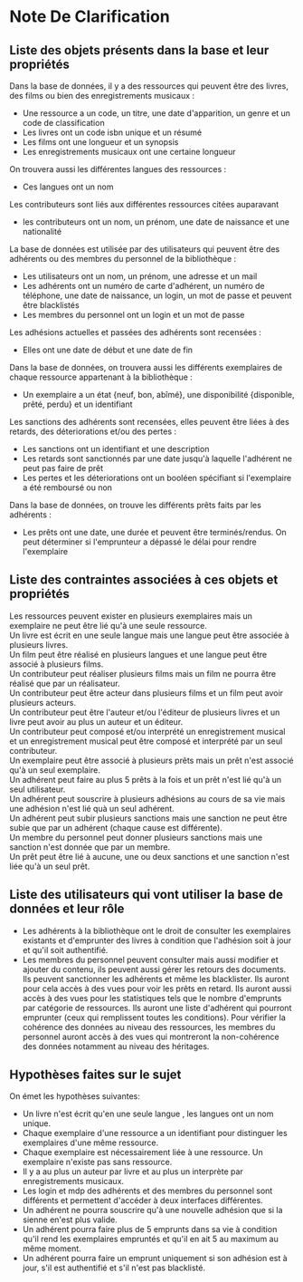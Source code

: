# Note De Clarification

## Liste des objets présents dans la base et leur propriétés
Dans la base de données, il y a des ressources qui peuvent être des livres, des films ou bien des enregistrements musicaux :
* Une ressource a un code, un titre, une date d'apparition, un genre et un code de classification
* Les livres ont un code isbn unique et un résumé
* Les films ont une longueur et un synopsis
* Les enregistrements musicaux ont une certaine longueur

On trouvera aussi les différentes langues des ressources :
*  Ces  langues ont un nom

Les contributeurs sont liés aux différentes ressources citées auparavant
* les contributeurs ont un nom, un prénom, une date de naissance et une nationalité

La base de données est utilisée par des utilisateurs qui peuvent être des adhérents ou des membres du personnel de la bibliothèque :
* Les utilisateurs ont un nom, un prénom, une adresse et un mail
* Les adhérents ont un numéro de carte d'adhérent, un numéro de téléphone, une date de naissance, un login, un mot de passe et peuvent être blacklistés
* Les membres du personnel ont un login et un mot de passe

Les adhésions actuelles et passées des adhérents sont recensées :
* Elles ont une date de début et une date de fin

Dans la base de données, on trouvera aussi les différents exemplaires de chaque ressource appartenant à la bibliothèque :
* Un exemplaire a un état {neuf, bon, abîmé}, une disponibilité {disponible, prêté, perdu} et un identifiant

Les sanctions des adhérents sont recensées, elles peuvent être liées à des retards, des déteriorations et/ou des pertes :
* Les sanctions ont un identifiant et une description
* Les retards sont sanctionnés par une date jusqu'à laquelle l'adhérent ne peut pas faire de prêt
* Les pertes et les déteriorations ont un booléen spécifiant si l'exemplaire a été remboursé ou non

Dans la base de données, on trouve les différents prêts faits par les adhérents :
* Les prêts ont une date, une durée et peuvent être terminés/rendus. On peut déterminer si l'emprunteur a dépassé le délai pour rendre l'exemplaire

## Liste des contraintes associées à ces objets et propriétés
Les ressources peuvent exister en plusieurs exemplaires mais un exemplaire ne peut être lié qu'à une seule ressource. <br>
Un livre est écrit en une seule langue mais une langue peut être associée à plusieurs livres.<br>
Un film peut être réalisé en plusieurs langues et une langue peut être associé à plusieurs films.<br>
Un contributeur peut réaliser plusieurs films mais un film ne pourra être réalisé que par un réalisateur.<br>
Un contributeur peut être acteur dans plusieurs films et un film peut avoir plusieurs acteurs.<br>
Un contributeur peut être l'auteur et/ou l'éditeur de plusieurs livres et un livre peut avoir au plus un auteur et un éditeur. <br>
Un contributeur peut composé et/ou interprété un enregistrement musical et un enregistrement musical peut être composé et interprété par un seul contributeur.<br>
Un exemplaire peut être associé à plusieurs prêts mais un prêt n'est associé qu'à un seul exemplaire.<br>
Un adhérent peut faire au plus 5 prêts à la fois et un prêt n'est lié qu'à un seul utilisateur.<br>
Un adhérent peut souscrire à plusieurs adhésions au cours de sa vie mais une adhésion n'est lié quà un seul adhérent.<br>
Un adhérent peut subir plusieurs sanctions mais une sanction ne peut être subie que par un adhérent (chaque cause est différente).<br>
Un membre du personnel peut donner plusieurs sanctions mais une sanction n'est donnée que par un membre.<br>
Un prêt peut être lié à aucune, une ou deux sanctions et une sanction n'est liée qu'à un seul prêt.<br>

## Liste des utilisateurs qui vont utiliser la base de données et leur rôle
- Les adhérents à la bibliothèque ont le droit de consulter les exemplaires existants et d'emprunter des livres à condition que l'adhésion soit à jour et qu'il soit authentifié. <br>
- Les membres du personnel peuvent consulter mais aussi modifier et ajouter du contenu, ils peuvent aussi gérer les retours des documents. Ils peuvent sanctionner les adhérents et même les blacklister. Ils auront pour cela accès à des vues pour voir les prêts en retard.
Ils auront aussi accès à des vues pour les statistiques tels que le nombre d'emprunts par catégorie de ressources. Ils auront une liste d'adhérent qui pourront emprunter (ceux qui remplissent toutes les conditions).
Pour vérifier la cohérence des données au niveau des ressources, les membres du personnel auront accès à des vues qui montreront la non-cohérence des données notamment au niveau des héritages. 

## Hypothèses faites sur le sujet
On émet les hypothèses suivantes: <br>
* Un livre n'est écrit qu'en une seule langue , les langues ont un nom unique. 
* Chaque exemplaire d'une ressource a un identifiant pour distinguer les exemplaires d'une même ressource.
* Chaque exemplaire est nécessairement liée à une ressource. Un exemplaire n'existe pas sans ressource.
* Il y a au plus un auteur par livre et au plus un interprète par enregistrements musicaux.
* Les login et mdp des adhérents et des membres du personnel sont différents et permettent d'accéder à deux interfaces différentes.
* Un adhérent ne pourra souscrire qu'à une nouvelle adhésion que si la sienne en'est plus valide.
* Un adhérent pourra faire plus de 5 emprunts dans sa vie à condition qu'il rend   les exemplaires empruntés et qu'il en ait 5 au maximum au même moment.
* Un adhérent pourra faire un emprunt uniquement si son adhésion est à jour, s'il est authentifié et s'il n'est pas blacklisté.
